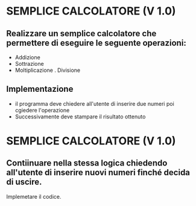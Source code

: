 # SEMPLICE CALCOLATORE (V 1.0)
## Realizzare un semplice calcolatore che permettere di eseguire le seguente operazioni:
 - Addizione
 - Sottrazione
 - Moltiplicazione
 . Divisione 

## Implementazione 
 - il programma deve chiedere all'utente di inserire due numeri poi cgiedere l'operazione
 - Successivamente deve stampare il risultato ottenuto
 


# SEMPLICE CALCOLATORE (V 1.0)
## Contiinuare nella stessa logica chiedendo all'utente di inserire nuovi numeri finché decida di uscire. 
Implemetare il codice.